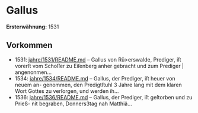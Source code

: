 # Gallus

**Ersterwähnung:** 1531

## Vorkommen
- 1531: [jahre/1531/README.md](../jahre/1531/README.md) – Gallus von Rü>erswalde, Prediger, iſt vorerſt
vom Schoſſer zu Eiſenberg anher gebracht und zum Prediger |
angenonmen...
- 1534: [jahre/1534/README.md](../jahre/1534/README.md) – Gallus, der Prediger, iſt heuer von neuem an-
genommen, den Predigtſtuhl 3 Jahre lang mit dem klaren
Wort Gottes zu verſorgen, und werden ih...
- 1536: [jahre/1536/README.md](../jahre/1536/README.md) – Gallus, der Prediger, iſt geſtorben und zu Prieß-
nit begraben, Donners3tag nah Matthiä...
